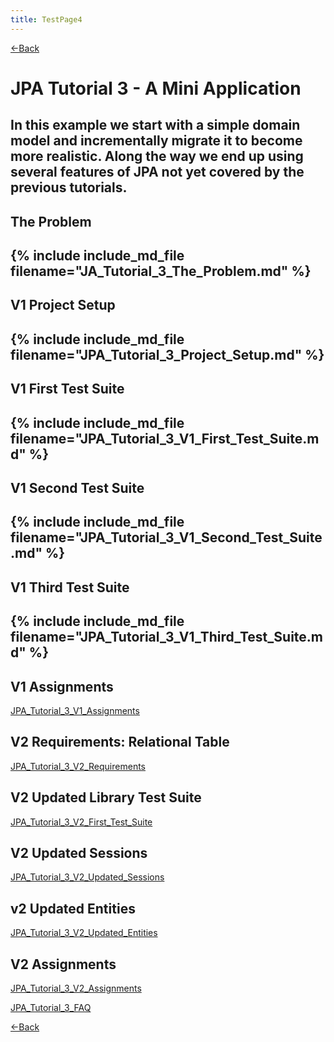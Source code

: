 ```yaml
---
title: TestPage4
---
```

[<-Back](EJB_3_and_Java_Persistence_API)

# JPA Tutorial 3 - A Mini Application
In this example we start with a simple domain model and incrementally migrate it to become more realistic. Along the way we end up using several features of JPA not yet covered by the previous tutorials.
----
## The Problem
{% include include_md_file filename="JA_Tutorial_3_The_Problem.md" %}
----
## V1 Project Setup
{% include include_md_file filename="JPA_Tutorial_3_Project_Setup.md" %}
----
## V1 First Test Suite
{% include include_md_file filename="JPA_Tutorial_3_V1_First_Test_Suite.md" %}
----
## V1 Second Test Suite
{% include include_md_file filename="JPA_Tutorial_3_V1_Second_Test_Suite.md" %} 
----
## V1 Third Test Suite
{% include include_md_file filename="JPA_Tutorial_3_V1_Third_Test_Suite.md" %} 
----
## V1 Assignments
[JPA_Tutorial_3_V1_Assignments](JPA_Tutorial_3_V1_Assignments)

## V2 Requirements: Relational Table
[JPA_Tutorial_3_V2_Requirements](JPA_Tutorial_3_V2_Requirements)

## V2 Updated Library Test Suite
[JPA_Tutorial_3_V2_First_Test_Suite](JPA_Tutorial_3_V2_First_Test_Suite)

## V2 Updated Sessions
[JPA_Tutorial_3_V2_Updated_Sessions](JPA_Tutorial_3_V2_Updated_Sessions)

## v2 Updated Entities
[JPA_Tutorial_3_V2_Updated_Entities](JPA_Tutorial_3_V2_Updated_Entities)

## V2 Assignments
[JPA_Tutorial_3_V2_Assignments](JPA_Tutorial_3_V2_Assignments) 

[JPA_Tutorial_3_FAQ](JPA_Tutorial_3_FAQ)

[<-Back](EJB_3_and_Java_Persistence_API)
